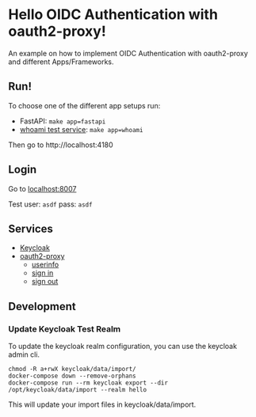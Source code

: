 # Hello OIDC Authentication with oauth2-proxy!

An example on how to implement OIDC Authentication with oauth2-proxy and different Apps/Frameworks.

## Run!

To choose one of the different app setups run:
- FastAPI: `make app=fastapi`
- [whoami test service](https://github.com/traefik/whoami): `make app=whoami`

Then go to http://localhost:4180

## Login
Go to [localhost:8007](http://localhost:8007)

Test user: `asdf` pass: `asdf`

## Services

- [Keycloak](http://localhost:8009)
- [oauth2-proxy](http://localhost:4180)
    - [userinfo](http://localhost:4180/oauth2/userinfo)
    - [sign in](http://localhost:4180/oauth2/sign_in)
    - [sign out](http://localhost:4180/oauth2/sign_out?rd=http://localhost:8009/realms/hello/protocol/openid-connect/logout)

## Development

### Update Keycloak Test Realm
To update the keycloak realm configuration, you can use the keycloak admin cli.
```
chmod -R a+rwX keycloak/data/import/
docker-compose down --remove-orphans
docker-compose run --rm keycloak export --dir /opt/keycloak/data/import --realm hello
```

This will update your import files in keycloak/data/import.
